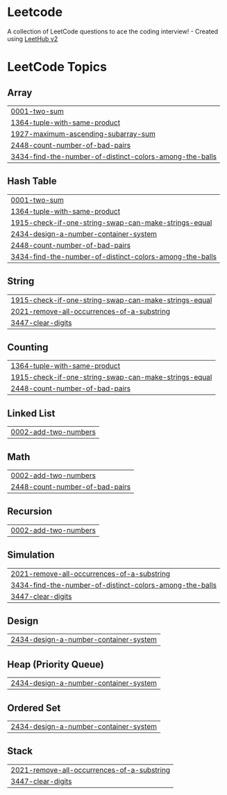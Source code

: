 # Leetcode
A collection of LeetCode questions to ace the coding interview! - Created using [LeetHub v2](https://github.com/arunbhardwaj/LeetHub-2.0)

<!---LeetCode Topics Start-->
# LeetCode Topics
## Array
|  |
| ------- |
| [0001-two-sum](https://github.com/YuvrajSingh01234/Leetcode/tree/master/0001-two-sum) |
| [1364-tuple-with-same-product](https://github.com/YuvrajSingh01234/Leetcode/tree/master/1364-tuple-with-same-product) |
| [1927-maximum-ascending-subarray-sum](https://github.com/YuvrajSingh01234/Leetcode/tree/master/1927-maximum-ascending-subarray-sum) |
| [2448-count-number-of-bad-pairs](https://github.com/YuvrajSingh01234/Leetcode/tree/master/2448-count-number-of-bad-pairs) |
| [3434-find-the-number-of-distinct-colors-among-the-balls](https://github.com/YuvrajSingh01234/Leetcode/tree/master/3434-find-the-number-of-distinct-colors-among-the-balls) |
## Hash Table
|  |
| ------- |
| [0001-two-sum](https://github.com/YuvrajSingh01234/Leetcode/tree/master/0001-two-sum) |
| [1364-tuple-with-same-product](https://github.com/YuvrajSingh01234/Leetcode/tree/master/1364-tuple-with-same-product) |
| [1915-check-if-one-string-swap-can-make-strings-equal](https://github.com/YuvrajSingh01234/Leetcode/tree/master/1915-check-if-one-string-swap-can-make-strings-equal) |
| [2434-design-a-number-container-system](https://github.com/YuvrajSingh01234/Leetcode/tree/master/2434-design-a-number-container-system) |
| [2448-count-number-of-bad-pairs](https://github.com/YuvrajSingh01234/Leetcode/tree/master/2448-count-number-of-bad-pairs) |
| [3434-find-the-number-of-distinct-colors-among-the-balls](https://github.com/YuvrajSingh01234/Leetcode/tree/master/3434-find-the-number-of-distinct-colors-among-the-balls) |
## String
|  |
| ------- |
| [1915-check-if-one-string-swap-can-make-strings-equal](https://github.com/YuvrajSingh01234/Leetcode/tree/master/1915-check-if-one-string-swap-can-make-strings-equal) |
| [2021-remove-all-occurrences-of-a-substring](https://github.com/YuvrajSingh01234/Leetcode/tree/master/2021-remove-all-occurrences-of-a-substring) |
| [3447-clear-digits](https://github.com/YuvrajSingh01234/Leetcode/tree/master/3447-clear-digits) |
## Counting
|  |
| ------- |
| [1364-tuple-with-same-product](https://github.com/YuvrajSingh01234/Leetcode/tree/master/1364-tuple-with-same-product) |
| [1915-check-if-one-string-swap-can-make-strings-equal](https://github.com/YuvrajSingh01234/Leetcode/tree/master/1915-check-if-one-string-swap-can-make-strings-equal) |
| [2448-count-number-of-bad-pairs](https://github.com/YuvrajSingh01234/Leetcode/tree/master/2448-count-number-of-bad-pairs) |
## Linked List
|  |
| ------- |
| [0002-add-two-numbers](https://github.com/YuvrajSingh01234/Leetcode/tree/master/0002-add-two-numbers) |
## Math
|  |
| ------- |
| [0002-add-two-numbers](https://github.com/YuvrajSingh01234/Leetcode/tree/master/0002-add-two-numbers) |
| [2448-count-number-of-bad-pairs](https://github.com/YuvrajSingh01234/Leetcode/tree/master/2448-count-number-of-bad-pairs) |
## Recursion
|  |
| ------- |
| [0002-add-two-numbers](https://github.com/YuvrajSingh01234/Leetcode/tree/master/0002-add-two-numbers) |
## Simulation
|  |
| ------- |
| [2021-remove-all-occurrences-of-a-substring](https://github.com/YuvrajSingh01234/Leetcode/tree/master/2021-remove-all-occurrences-of-a-substring) |
| [3434-find-the-number-of-distinct-colors-among-the-balls](https://github.com/YuvrajSingh01234/Leetcode/tree/master/3434-find-the-number-of-distinct-colors-among-the-balls) |
| [3447-clear-digits](https://github.com/YuvrajSingh01234/Leetcode/tree/master/3447-clear-digits) |
## Design
|  |
| ------- |
| [2434-design-a-number-container-system](https://github.com/YuvrajSingh01234/Leetcode/tree/master/2434-design-a-number-container-system) |
## Heap (Priority Queue)
|  |
| ------- |
| [2434-design-a-number-container-system](https://github.com/YuvrajSingh01234/Leetcode/tree/master/2434-design-a-number-container-system) |
## Ordered Set
|  |
| ------- |
| [2434-design-a-number-container-system](https://github.com/YuvrajSingh01234/Leetcode/tree/master/2434-design-a-number-container-system) |
## Stack
|  |
| ------- |
| [2021-remove-all-occurrences-of-a-substring](https://github.com/YuvrajSingh01234/Leetcode/tree/master/2021-remove-all-occurrences-of-a-substring) |
| [3447-clear-digits](https://github.com/YuvrajSingh01234/Leetcode/tree/master/3447-clear-digits) |
<!---LeetCode Topics End-->